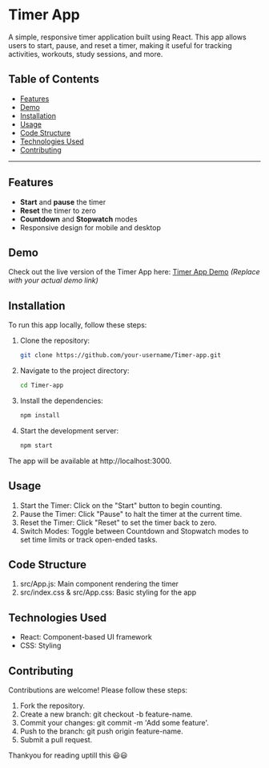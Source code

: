 # Timer App

A simple, responsive timer application built using React. This app allows users to start, pause, and reset a timer, making it useful for tracking activities, workouts, study sessions, and more.

## Table of Contents
- [Features](#features)
- [Demo](#demo)
- [Installation](#installation)
- [Usage](#usage)
- [Code Structure](#code-structure)
- [Technologies Used](#technologies-used)
- [Contributing](#contributing)

---

## Features
- **Start** and **pause** the timer
- **Reset** the timer to zero
- **Countdown** and **Stopwatch** modes
- Responsive design for mobile and desktop

## Demo
Check out the live version of the Timer App here: [Timer App Demo](https://your-demo-link.com) *(Replace with your actual demo link)*

## Installation

To run this app locally, follow these steps:

1. Clone the repository:
   ```bash
   git clone https://github.com/your-username/Timer-app.git

2. Navigate to the project directory:
   ```bash
   cd Timer-app

3. Install the dependencies:
   ```bash
   npm install

4. Start the development server:
   ```bash
   npm start

The app will be available at http://localhost:3000.

## Usage
1. Start the Timer: Click on the "Start" button to begin counting.
2. Pause the Timer: Click "Pause" to halt the timer at the current time.
3. Reset the Timer: Click "Reset" to set the timer back to zero.
4. Switch Modes: Toggle between Countdown and Stopwatch modes to set time limits or track open-ended tasks.

## Code Structure
1. src/App.js: Main component rendering the timer
4. src/index.css & src/App.css: Basic styling for the app

## Technologies Used
* React: Component-based UI framework
* CSS: Styling

## Contributing
Contributions are welcome! Please follow these steps:
1. Fork the repository.
2. Create a new branch: git checkout -b feature-name.
3. Commit your changes: git commit -m 'Add some feature'.
4. Push to the branch: git push origin feature-name.
5. Submit a pull request.

Thankyou for reading uptill this 😃😃